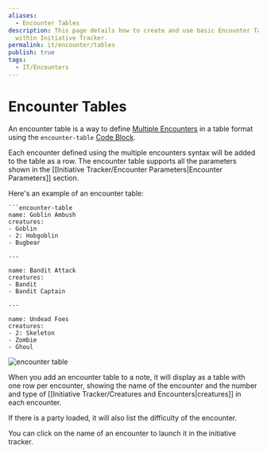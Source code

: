 ```yaml
---
aliases:
  - Encounter Tables
description: This page details how to create and use basic Encounter Tables
  within Initiative Tracker.
permalink: it/encounter/tables
publish: true
tags:
  - IT/Encounters
---
```


# Encounter Tables


An encounter table is a way to define [Multiple Encounters](Initiative%20Tracker/Multiple%20Encounters.md) in a table format using the `encounter-table` [Code Block](Glossary/Code%20Block.md).

Each encounter defined using the multiple encounters syntax will be added to the table as a row. The encounter table supports all the parameters shown in the [[Initiative Tracker/Encounter Parameters|Encounter Parameters]] section.

Here's an example of an encounter table:

````
```encounter-table
name: Goblin Ambush
creatures:
- Goblin
- 2: Hobgoblin
- Bugbear

---

name: Bandit Attack
creatures:
- Bandit
- Bandit Captain

---

name: Undead Foes
creatures:
- 2: Skeleton
- Zombie
- Ghoul
````

![encounter table](https://github.com/javalent/initiative-tracker/blob/main/publish/images/encounter-block/encounter-table.PNG?raw=true)

When you add an encounter table to a note, it will display as a table with one row per encounter, showing the name of the encounter and the number and type of [[Initiative Tracker/Creatures and Encounters|creatures]] in each encounter. 

If there is a party loaded, it will also list the difficulty of the encounter.

You can click on the name of an encounter to launch it in the initiative tracker.